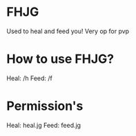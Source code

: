 # FHJG
Used to heal and feed you! Very op for pvp
# How to use FHJG?
Heal: /h
Feed: /f

# Permission's
Heal: heal.jg
Feed: feed.jg

